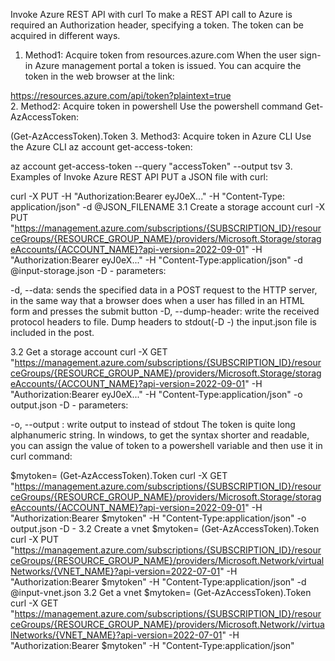 Invoke Azure REST API with curl
To make a REST API call to Azure is required an Authorization header, specifying a token. The token can be acquired in different ways.

1. Method1: Acquire token from resources.azure.com
When the user sign-in Azure management portal a token is issued. You can acquire the token in the web browser at the link:

https://resources.azure.com/api/token?plaintext=true  
2. Method2: Acquire token in powershell
Use the powershell command Get-AzAccessToken:

(Get-AzAccessToken).Token
3. Method3: Acquire token in Azure CLI
Use the Azure CLI az account get-access-token:

az account get-access-token --query "accessToken" --output tsv
3. Examples of Invoke Azure REST API
PUT a JSON file with curl:

curl -X PUT -H "Authorization:Bearer eyJ0eX..." -H "Content-Type: application/json" -d @JSON_FILENAME
3.1 Create a storage account
curl -X PUT "https://management.azure.com/subscriptions/{SUBSCRIPTION_ID}/resourceGroups/{RESOURCE_GROUP_NAME}/providers/Microsoft.Storage/storageAccounts/{ACCOUNT_NAME}?api-version=2022-09-01" -H "Authorization:Bearer eyJ0eX..." -H "Content-Type:application/json" -d @input-storage.json -D - 
parameters:

-d, --data: sends the specified data in a POST request to the HTTP server, in the same way that a browser does when a user has filled in an HTML form and presses the submit button
-D, --dump-header: write the received protocol headers to file. Dump headers to stdout(-D -)
the input.json file is included in the post.

3.2 Get a storage account
curl -X GET "https://management.azure.com/subscriptions/{SUBSCRIPTION_ID}/resourceGroups/{RESOURCE_GROUP_NAME}/providers/Microsoft.Storage/storageAccounts/{ACCOUNT_NAME}?api-version=2022-09-01" -H "Authorization:Bearer eyJ0eX..." -H "Content-Type:application/json" -o output.json -D - 
parameters:

-o, --output <file>: write output to <file> instead of stdout
The token is quite long alphanumeric string. In windows, to get the syntax shorter and readable, you can assign the value of token to a powershell variable and then use it in curl command:

$mytoken= (Get-AzAccessToken).Token 
curl -X GET "https://management.azure.com/subscriptions/{SUBSCRIPTION_ID}/resourceGroups/{RESOURCE_GROUP_NAME}/providers/Microsoft.Storage/storageAccounts/{ACCOUNT_NAME}?api-version=2022-09-01" -H "Authorization:Bearer $mytoken" -H "Content-Type:application/json" -o output.json -D - 
3.2 Create a vnet
$mytoken= (Get-AzAccessToken).Token 
curl -X PUT "https://management.azure.com/subscriptions/{SUBSCRIPTION_ID}/resourceGroups/{RESOURCE_GROUP_NAME}/providers/Microsoft.Network/virtualNetworks/{VNET_NAME}?api-version=2022-07-01" -H "Authorization:Bearer $mytoken" -H "Content-Type:application/json" -d @input-vnet.json 
3.2 Get a vnet
$mytoken= (Get-AzAccessToken).Token 
curl -X GET "https://management.azure.com/subscriptions/{SUBSCRIPTION_ID}/resourceGroups/{RESOURCE_GROUP_NAME}/providers/Microsoft.Network//virtualNetworks/{VNET_NAME}?api-version=2022-07-01" -H "Authorization:Bearer $mytoken" -H "Content-Type:application/json"
